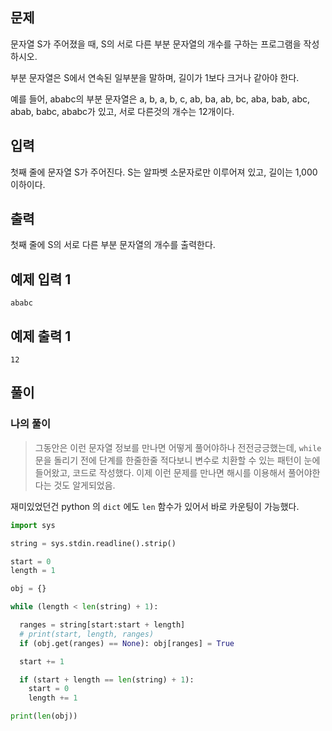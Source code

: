 ## 문제

문자열 S가 주어졌을 때, S의 서로 다른 부분 문자열의 개수를 구하는 프로그램을 작성하시오.

부분 문자열은 S에서 연속된 일부분을 말하며, 길이가 1보다 크거나 같아야 한다.

예를 들어, ababc의 부분 문자열은 a, b, a, b, c, ab, ba, ab, bc, aba, bab, abc, abab, babc, ababc가 있고, 서로 다른것의 개수는 12개이다.

## 입력

첫째 줄에 문자열 S가 주어진다. S는 알파벳 소문자로만 이루어져 있고, 길이는 1,000 이하이다.

## 출력

첫째 줄에 S의 서로 다른 부분 문자열의 개수를 출력한다.

## 예제 입력 1

```
ababc

```

## 예제 출력 1

```
12
```

## 풀이

### 나의 풀이

> 그동안은 이런 문자열 정보를 만나면 어떻게 풀어야하나 전전긍긍했는데,
`while` 문을 돌리기 전에 단계를 한줄한줄 적다보니 변수로 치환할 수 있는 패턴이 눈에 들어왔고, 코드로 작성했다.
이제 이런 문제를 만나면 해시를 이용해서 풀어야한다는 것도 알게되었음.

재미있었던건 python 의 `dict` 에도 `len` 함수가  있어서 바로 카운팅이 가능했다.
> 

```python
import sys

string = sys.stdin.readline().strip()

start = 0
length = 1

obj = {}

while (length < len(string) + 1):

  ranges = string[start:start + length]
  # print(start, length, ranges)
  if (obj.get(ranges) == None): obj[ranges] = True

  start += 1

  if (start + length == len(string) + 1):
    start = 0
    length += 1

print(len(obj))
```